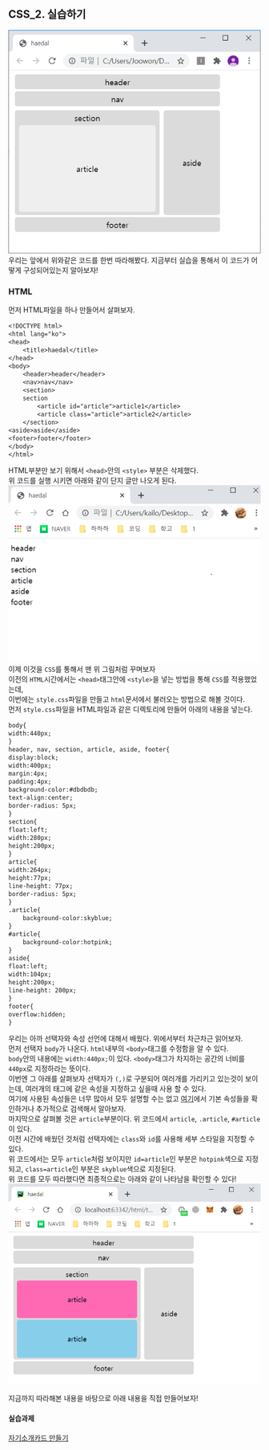 ## CSS_2. 실습하기
![html구조](../statics/classdata/html/html_structure.png)
우리는 앞에서 위와같은 코드를 한번 따라해봤다.
지금부터 실습을 통해서 이 코드가 어떻게 구성되어있는지 알아보자!

### HTML
먼저 HTML파일을 하나 만들어서 살펴보자.
```
<!DOCTYPE html>
<html lang="ko">
<head>
    <title>haedal</title>
</head>
<body>
    <header>header</header>
    <nav>nav</nav>
    <section>
    section
        <article id="article">article1</article>
        <article class="article">article2</article>
    </section>
<aside>aside</aside>
<footer>footer</footer>
</body>
</html>
```
HTML부분만 보기 위해서 `<head>`안의 `<style>` 부분은 삭제했다.  
위 코드를 실행 시키면 아래와 같이 단지 글만 나오게 된다.  
![sementic_html](../statics/classdata/css/sementic_html.PNG)  
이제 이것을 `CSS`를 통해서 맨 위 그림처럼 꾸며보자  
이전의 `HTML`시간에서는 `<head>`태그안에 `<style>`을 넣는 방법을 통해 `CSS`를 적용했었는데,  
이번에는 `style.css`파일을 만들고 `html`문서에서 불러오는 방법으로 해볼 것이다.  
먼저 `style.css`파일을 HTML파일과 같은 디렉토리에 만들어 아래의 내용을 넣는다.  
```
body{
width:440px;
}
header, nav, section, article, aside, footer{
display:block; 
width:400px; 
margin:4px; 
padding:4px; 
background-color:#dbdbdb; 
text-align:center; 
border-radius: 5px;
}
section{
float:left; 
width:280px; 
height:200px;
}
article{
width:264px; 
height:77px; 
line-height: 77px; 
border-radius: 5px;
}
.article{
    background-color:skyblue;
}
#article{
    background-color:hotpink;
}
aside{
float:left; 
width:104px; 
height:200px; 
line-height: 200px;
}
footer{
overflow:hidden;
}
```  
우리는 아까 선택자와 속성 선언에 대해서 배웠다. 위에서부터 차근차근 읽어보자.  
먼저 선택자 `body`가 나온다. `html`내부의 `<body>`태그를 수정함을 알 수 있다.  
`body`안의 내용에는 `width:440px;`이 있다. `<body>`태그가 차지하는 공간의 너비를 `440px`로 지정하라는 뜻이다.  
이번엔 그 아래를 살펴보자 선택자가 `(,)`로 구분되어 여러개를 가리키고 있는것이 보이는데, 여러개의 태그에 같은 속성을 지정하고 싶을때 사용 할 수 있다.  
여기에 사용된 속성들은 너무 많아서 모두 설명할 수는 없고 [여기](http://web.simmons.edu/~grabiner/comm244/weekthree/css-basic-properties.html)에서 기본 속성들을 확인하거나 추가적으로 검색해서 알아보자.  
마지막으로 살펴볼 것은 `article`부분이다. 위 코드에서 `article`, `.article`, `#article`이 있다.  
이전 시간에 배웠던 것처럼 선택자에는 `class`와 `id`를 사용해 세부 스타일을 지정할 수 있다.  
위 코드에서는 모두 `article`처럼 보이지만 `id=article`인 부분은 `hotpink`색으로 지정되고, `class=article`인 부분은 `skyblue`색으로 지정된다.  
위 코드를 모두 따라했다면 최종적으로는 아래와 같이 나타남을 확인할 수 있다!  
![sementic](../statics/classdata/css/sementic2.PNG)  

지금까지 따라해본 내용을 바탕으로 아래 내용을 직접 만들어보자!
#### 실습과제
[자기소개카드 만들기](https://github.com/haedal-with-knu/instuctorTraining/blob/master/challenge/A.HTML_CSS_mycard.md)